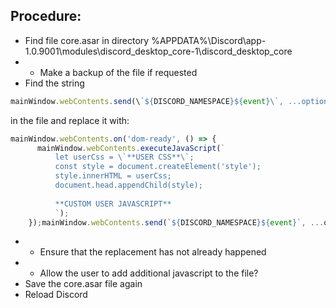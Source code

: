 ## Procedure:
- Find file core.asar in directory %APPDATA%\Discord\app-1.0.9001\modules\discord_desktop_core-1\discord_desktop_core
- - Make a backup of the file if requested
- Find the string 
```js 
mainWindow.webContents.send(\`${DISCORD_NAMESPACE}${event}\`, ...options); 
``` 
in the file and replace it with:
```js
mainWindow.webContents.on('dom-ready', () => {
      mainWindow.webContents.executeJavaScript(`
          let userCss = \`**USER CSS**\`;
          const style = document.createElement('style');
          style.innerHTML = userCss;
          document.head.appendChild(style);
          
          **CUSTOM USER JAVASCRIPT**
          `);
    });mainWindow.webContents.send(`${DISCORD_NAMESPACE}${event}`, ...options);
```
- - Ensure that the replacement has not already happened
- - Allow the user to add additional javascript to the file?
- Save the core.asar file again
- Reload Discord